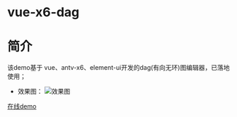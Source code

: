 # vue-x6-dag

# 简介
  该demo基于 vue、antv-x6、element-ui开发的dag(有向无环)图编辑器，已落地使用；
- 效果图：
![效果图](https://gitee.com/worthworld/dag/raw/master/public/demo.png)


[在线demo](https://worthworld.github.io/vue-x6-dag/index.html)



